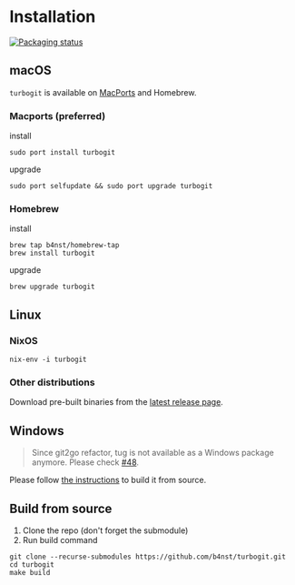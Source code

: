 # Installation

[![Packaging status](https://repology.org/badge/vertical-allrepos/turbogit.svg)](https://repology.org/project/turbogit/versions)

## macOS

`turbogit` is available on [MacPorts](https://www.macports.org/install.php) and Homebrew.

### Macports (preferred)

install

```shell
sudo port install turbogit
```

upgrade

```shell
sudo port selfupdate && sudo port upgrade turbogit
```

### Homebrew

install

```shell
brew tap b4nst/homebrew-tap
brew install turbogit
```

upgrade

```shell
brew upgrade turbogit
```

## Linux

### NixOS

```
nix-env -i turbogit
```

### Other distributions

Download pre-built binaries from the [latest release page](https://github.com/b4nst/turbogit/releases/latest).

## Windows

> Since git2go refactor, tug is not available as a Windows package anymore.
> Please check [#48](https://github.com/b4nst/turbogit/issues/48).

Please follow [the instructions](/installation#build-from-source) to build it from source.

## Build from source

1. Clone the repo (don't forget the submodule)
2. Run build command

```shell
git clone --recurse-submodules https://github.com/b4nst/turbogit.git
cd turbogit
make build
```
